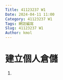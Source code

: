 ```yaml
---
Title: 41123237 W1
Date: 2024-04-11 11:00
Category: 41123237 W1
Tags: 網誌編寫
Slug: 41123237 W1
Author: kmol
---
```




<!-- PELICAN_END_SUMMARY -->

# 建立個人倉儲
1.